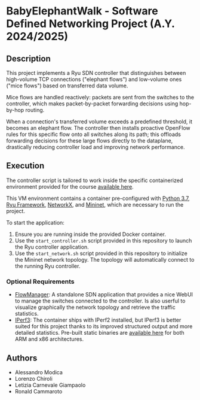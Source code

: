 # BabyElephantWalk - Software Defined Networking Project (A.Y. 2024/2025)

## Description

This project implements a Ryu SDN controller that distinguishes between high-volume TCP connections
("elephant flows") and low-volume ones ("mice flows") based on transferred data volume.

Mice flows are handled reactively: packets are sent from the switches to the controller, which makes
packet-by-packet forwarding decisions using hop-by-hop routing.

When a connection's transferred volume exceeds a predefined threshold, it becomes an elephant flow.
The controller then installs proactive OpenFlow rules for this specific flow onto all switches along
its path; this offloads forwarding decisions for these large flows directly to the dataplane,
drastically reducing controller load and improving network performance.

## Execution

The controller script is tailored to work inside the specific containerized environment provided for
the course [available here](https://github.com/gverticale/sdn-vm-polimi).

This VM environment contains a container pre-configured with
[Python 3.7](https://github.com/python/cpython), [Ryu Framework](https://github.com/faucetsdn/ryu),
[NetworkX](https://github.com/networkx/networkx), and [Mininet](https://github.com/mininet/mininet),
which are necessary to run the project.

To start the application:

1.  Ensure you are running inside the provided Docker container.
2.  Use the `start_controller.sh` script provided in this repository to launch the Ryu controller
    application.
3.  Use the `start_network.sh` script provided in this repository to initialize the Mininet network
    topology. The topology will automatically connect to the running Ryu controller.

### Optional Requirements

- [FlowManager](https://github.com/martimy/flowmanager): A standalone SDN application that provides
  a nice WebUI to manage the switches connected to the controller. Is also userful to visualize
  graphically the network topology and retrieve the traffic statistics.
- [IPerf3](https://github.com/esnet/iperf): The container ships with IPerf2 installed, but IPerf3 is
  better suited for this project thanks to its improved structured output and more detailed
  statistics. Pre-built static binaries are
  [available here](https://github.com/userdocs/iperf3-static/) for both ARM and x86 architectures.

## Authors

- Alessandro Modica
- Lorenzo Chiroli
- Letizia Carnevale Giampaolo
- Ronald Cammaroto
